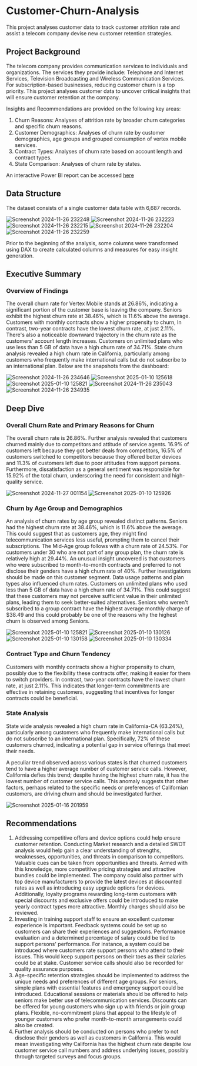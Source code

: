 # Customer-Churn-Analysis
This project analyses customer data to track customer attrition rate and assist a telecom company devise new customer retention  strategies.

## Project Background
The telecom company provides communication services to individuals and organizations. The services they provide include: Telephone and Internet Services, Television Broadcasting and Wireless Communication Services. For subscription-based businesses, reducing customer churn is a top priority. This project analyses customer data to uncover critical insights that will ensure customer retention at the company.

Insights and Recommendations are provided on the following key areas:
1. Churn Reasons: Analyses of attrition rate by broader churn categories and specific churn reasons.
2. Customer Demographics: Analyses of churn rate by customer demographics, age groups and grouped consumption of vertex mobile services.
3. Contract Types: Analyses of churn rate based on account length and contract types.
4. State Comparison: Analyses of churn rate by states.

An interactive Power BI report can be accessed [here](https://app.powerbi.com/view?r=eyJrIjoiMjUwNGYyZDQtMDk1NC00OTFhLThhYTgtMmFiYTQ0ZjcwY2NhIiwidCI6Ijk0MWJiZjVmLWYyYzAtNDg3NS1hMjRjLTY5MDc4NjVkMjUxYSIsImMiOjh9)


## Data Structure
The dataset consists of a single customer data table with 6,687 records. 

![Screenshot 2024-11-26 232248](https://github.com/user-attachments/assets/3ab94c52-bf1b-49a8-97af-a721bacb0c1e)
![Screenshot 2024-11-26 232223](https://github.com/user-attachments/assets/6a369eeb-54bc-4c55-b90f-28e58c429df7)
![Screenshot 2024-11-26 232215](https://github.com/user-attachments/assets/1b2563a7-b1ca-4d51-b6b4-26ccdbb72ed2)
![Screenshot 2024-11-26 232204](https://github.com/user-attachments/assets/ae1945ed-1aaa-4c1e-81e4-a662dc77aa81)
![Screenshot 2024-11-26 232259](https://github.com/user-attachments/assets/d0281bd7-ebe9-4ea8-89e4-0feda266909e)

Prior to the beginning of the analysis, some columns were transformed using DAX to create calculated columns and measures for easy insight generation.


## Executive Summary

### Overview of Findings
The overall churn rate for Vertex Mobile stands at 26.86%, indicating a significant portion of the customer base is leaving the company. Seniors exhibit the highest churn rate at 38.46%, which is 11.6% above the average. Customers with monthly contracts show a higher propensity to churn, In contrast, two-year contracts have the lowest churn rate, at just 2.11%. There's also a noticeable downward trajectory in the churn rate as the customers' account length increases. Customers on unlimited plans who use less than 5 GB of data have a high churn rate of 34.71%. State churn analysis revealed a high churn rate in California, particularly among customers who frequently make international calls but do not subscribe to an international plan. Below are the snapshots from the dashboard:

![Screenshot 2024-11-26 234646](https://github.com/user-attachments/assets/303e20e9-e4cf-4ca3-9386-7600d224fe2e)
![Screenshot 2025-01-10 125618](https://github.com/user-attachments/assets/c58a0d76-b56e-46db-aebd-923c4b26b23a)
![Screenshot 2025-01-10 125821](https://github.com/user-attachments/assets/d1442228-aba3-4922-acf2-ec3364e1f8ab)
![Screenshot 2024-11-26 235043](https://github.com/user-attachments/assets/4414aaa3-2325-458b-b314-32776af7aeeb)
![Screenshot 2024-11-26 234935](https://github.com/user-attachments/assets/60d8f074-9065-4902-bae1-edde850dc489)


## Deep Dive

### Overall Churn Rate and Primary Reasons for Churn
The overall churn rate is 26.86%. Further analysis revealed that customers churned mainly due to competitors and attitude of service agents. 16.9% of customers left because they got better deals from competitors, 16.5% of customers switched to competitors because they offered better devices and 11.3% of customers left due to poor attitudes from support persons. Furthermore, dissatisfaction as a general sentiment was responsible for 15.92% of the total churn, underscoring the need for consistent and high-quality service.

![Screenshot 2024-11-27 001154](https://github.com/user-attachments/assets/4e2b50c5-11e9-4f25-9e39-e4644ef0a101)
![Screenshot 2025-01-10 125926](https://github.com/user-attachments/assets/5bdb7130-a4f1-42e2-a582-9abbf4c8a1d1)



### Churn by Age Group and Demographics
An analysis of churn rates by age group revealed distinct patterns. Seniors had the highest churn rate at 38.46%, which is 11.6% above the average. This could suggest that as customers age, they might find telecommunication services less useful, prompting them to cancel their subscriptions. The Mid-Age group follows with a churn rate of 24.53%. For customers under 30 who are not part of any group plan, the churn rate is relatively high at 29.44%. An unusual insight uncovered is that customers who were subscribed to month-to-month contracts and preferred to not disclose their genders have a high churn rate of 40%. Further investigations should be made on this customer segment.
Data usage patterns and plan types also influenced churn rates. Customers on unlimited plans who used less than 5 GB of data have a high churn rate of 34.71%. This could suggest that these customers may not perceive sufficient value in their unlimited plans, leading them to seek better-suited alternatives. Seniors who weren't subscribed to a group contract have the highest average monthly charge of $38.49 and this could probably be one of the reasons why the highest churn is observed among Seniors. 


![Screenshot 2025-01-10 125821](https://github.com/user-attachments/assets/d111633f-58ae-4dae-a5b2-d8429d2c9917)
![Screenshot 2025-01-10 130126](https://github.com/user-attachments/assets/7189c926-4df9-461b-b7a0-6093056a6168)
![Screenshot 2025-01-10 130158](https://github.com/user-attachments/assets/56a1e473-2d07-46e5-bfe7-a69aafc68197)
![Screenshot 2025-01-10 130334](https://github.com/user-attachments/assets/b3c3f345-4bd5-4555-9684-8c99ebe437c4)




### Contract Type and Churn Tendency
Customers with monthly contracts show a higher propensity to churn, possibly due to the flexibility these contracts offer, making it easier for them to switch providers. In contrast, two-year contracts have the lowest churn rate, at just 2.11%. This indicates that longer-term commitments are effective in retaining customers, suggesting that incentives for longer contracts could be beneficial. 


### State Analysis
State wide analysis revealed a high churn rate in California-CA (63.24%), particularly among customers who frequently make international calls but do not subscribe to an international plan. Specifically, 72% of these customers churned, indicating a potential gap in service offerings that meet their needs.

A peculiar trend observed across various states is that churned customers tend to have a higher average number of customer service calls. However, California defies this trend; despite having the highest churn rate, it has the lowest number of customer service calls. This anomaly suggests that other factors, perhaps related to the specific needs or preferences of Californian customers, are driving churn and should be investigated further.
 
![Screenshot 2025-01-16 201959](https://github.com/user-attachments/assets/5d21e48a-0126-4946-8df4-d072c2cd443b)



## Recommendations
1. Addressing competitive offers and device options could help ensure customer retention. Conducting Market research and a detailed SWOT analysis would help gain a clear understanding of strengths, weaknesses, opportunities, and threats in comparison to competitors. Valuable cues can be taken from opportunities and threats. Armed with this knowledge, more competitive pricing strategies and attractive bundles could be implemented. The company could also partner with top device manufacturers to provide the latest devices at discounted rates as well as introducing easy upgrade options for devices. Additionally, loyalty programs rewarding long-term customers with special discounts and exclusive offers could be introduced to make yearly contract types more attractive. Monthly charges should also be reviewed.
2. Investing in training support staff to ensure an excellent customer experience is important. Feedback systems could be set up so customers can share their experiences and suggestions. Performance evaluation and a determined percentage of salary could be tied to support persons' performance. For instance, a system could be introduced where customers rate support persons who attend to their issues. This would keep support persons on their toes as their salaries could be at stake. Customer service calls should also be recorded for quality assurance purposes.
3. Age-specific retention strategies should be implemented to address the unique needs and preferences of different age groups. For seniors, simple plans with essential features and emergency support could be introduced. Educational sessions or materials should be offered to help seniors make better use of telecommunication services. Discounts can be offered for young customers who sign up with friends or join group plans. Flexible, no-commitment plans that appeal to the lifestyle of younger customers who prefer month-to-month arrangements could also be created.
4. Further analysis should be conducted on persons who prefer to not disclose their genders as well as customers in California. This would mean investigating why California has the highest churn rate despite low customer service call numbers and address underlying issues, possibly through targeted surveys and focus groups.
